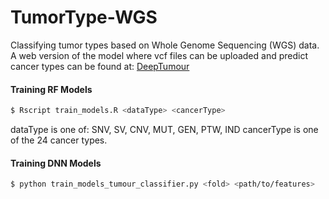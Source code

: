 # TumorType-WGS
Classifying tumor types based on Whole Genome Sequencing (WGS) data. A web version of the model where vcf files can be uploaded and predict cancer types can be found at: [DeepTumour](deeptumour.oicr.on.ca)

#### Training RF Models
```bash
$ Rscript train_models.R <dataType> <cancerType>
```
dataType is one of: SNV, SV, CNV, MUT, GEN, PTW, IND
cancerType is one of the 24 cancer types.

#### Training DNN Models
```bash
$ python train_models_tumour_classifier.py <fold> <path/to/features>
```
